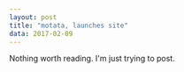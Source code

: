 ```yaml
---
layout: post
title: "motata, launches site"
data: 2017-02-09
---
```


Nothing worth reading. I'm just trying to post.
